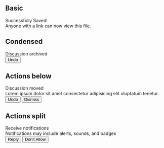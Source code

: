 <script lang="ts">
  import { mdiInbox, mdiCheckCircleOutline } from '@mdi/js';

  import AppBar from '../components/AppBar.svelte';
  import Button from '../components/Button.svelte';
  import Icon from '../components/Icon.svelte';
  import Preview from '../components/Preview.svelte';
  import Notification from '../components/Notification.svelte';
  import Stack from '../components/Stack.svelte';
</script>

## Basic

<Preview>
  <Stack vertical class="w-100">
    <Notification open closeIcon>
      <div slot="icon">
        <Icon path={mdiCheckCircleOutline} class="text-green-500" />
      </div>
      <div slot="title">Successfully Saved!</div>
      <div slot="description">Anyone with a link can now view this file.</div>
    </Notification>
  </Stack>
</Preview>

## Condensed

<Preview>
  <Stack vertical class="w-100">
    <Notification open actions="right" closeIcon>
      <div slot="title">Discussion archived</div>
      <div slot="actions">
        <Button class="text-blue-500 hover:bg-blue-50 ">Undo</Button>
      </div>
    </Notification>
  </Stack>
</Preview>

## Actions below

<Preview>
  <Stack vertical class="w-100">
    <Notification actions="below" closeIcon>
      <div slot="icon" class="self-start">
        <Icon path={mdiInbox} />
      </div>
      <div slot="title">Discussion moved</div>
      <div slot="description" class="w-80">
        Lorem ipsum dolor sit amet consectetur adipisicing elit oluptatum
        tenetur.
      </div>
      <div slot="actions">
        <Button class="text-blue-500 hover:bg-blue-50">Undo</Button>
        <Button>Dismiss</Button>
      </div>
    </Notification>
  </Stack>
</Preview>

## Actions split

<Preview>
  <Stack vertical class="w-160">
    <Notification actions="split">
      <div slot="title">Receive notifications</div>
      <div slot="description">
        Notifications may include alerts, sounds, and badges
      </div>
      <div slot="actions" class="h-full">
        <Stack vertical class="border-l divide-y h-full">
          <Button class="text-blue-500 hover:bg-blue-50">Reply</Button>
          <Button>Don't Allow</Button>
        </Stack>
      </div>
    </Notification>
  </Stack>
</Preview>
